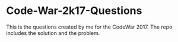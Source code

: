 # Code-War-2k17-Questions
This is the questions created by me for the CodeWar 2017. The repo includes the solution and the problem.
